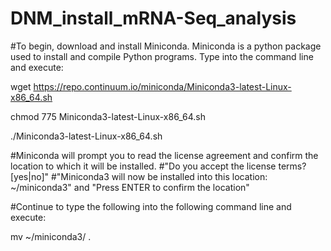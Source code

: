 # DNM_install_mRNA-Seq_analysis

#To begin, download and install Miniconda.  Miniconda is a python package used to install and compile Python programs.  Type into the command line and execute:

wget https://repo.continuum.io/miniconda/Miniconda3-latest-Linux-x86_64.sh

chmod 775 Miniconda3-latest-Linux-x86_64.sh

./Miniconda3-latest-Linux-x86_64.sh

#Miniconda will prompt you to read the license agreement and confirm the location to which it will be installed.
#"Do you accept the license terms? [yes|no]"
#"Miniconda3 will now be installed into this location: ~/miniconda3" and "Press ENTER to confirm the location"

#Continue to type the following into the following command line and execute:

mv ~/miniconda3/ .
